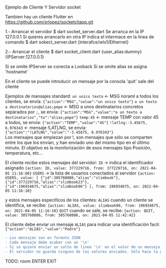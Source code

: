Ejemplo de Cliente Y Servidor socket 

Tambien hay un cliente Flutter en
https://github.com/srlopez/socketcliapp.git



1.- Arrancar el servidor
   $ dart socket_server.dart
Se arranca en la IP 127.0.0.1
Si quieres arrancarlo en otra IP indica el intermace en la linea de comando
   $ dart sokect_server.dart {interafce/wlo1/Ethernet}

2.- Arrancar el cliente
   $ dart socket_client.dart {user_alias:dummy} {IPServer:127.0.0.1}

   Si se omite IPServer se conecta a Looback
   Si se omite alias se asigna 'hostname'


En el cliente se puede introducir un mensaje por la consola
'quit' sale del cliente

Ejemplos de mansajes standard:
`un unico texto`  <- MSG noraml a todos los clientes, se envía: `{"action":"MSG","value":"un unico texto"}`
`o un texto a destinatarios@alias;pepe`   <- MSG a unos destinatarios concretos sepàrados por `;`, se envía: `{"action":"MSG","value":"o un texto a destinatarios","to":"alias;pepe"}`
`temp:45`  <- mensaje TEMP con valor 45 a todos, se envía: `{"action":"TEMP","value":"45"}`
`!latlng:-3.45675, 6.976343` <- mensaje !LATLNG, se envía: `{"action":"!LATLNG","value":"-3.45675, 6.976343"}`  
Los mensajes que empiezan por !, son mensajes que sólo se comparten entre los que los envían, y han enviado uno del mismo tipo en el último minuto.  El objetivo es la monitorización de esos mensajes tipo Posición, temperatura, etc... 
 
El cliente recibe estos mensajes del servidor:
`ID` -> indica el identificador asignado `{action: ID, value: 377229716, from: 377229716, on: 2021-04-05 11:16:08}`
`USERS` -> la lista de usuarios conectados al servidor `{action: USERS, value: [ {"id":305760806,"alias":"slimbook"}, {"id":377229716,"alias":"slimbook23"}, {"id":196934675,"alias":"slimbook96"} ], from: 196934675, on: 2021-04-05 11:16:10}`

y estos mensajes especificos de los clientes:
`ALIAS` cuando un cliente se identifica, se recibe: `{action: ALIAS, value: slimbook96, from: 196934675, on: 2021-04-05 11:16:10}`
`QUIT` cuando se sale, se recibe: `{action: QUIT, value: 305760806, from: 305760806, on: 2021-04-05 11:42:42}`


El cliente debe enviar un mensaje `ALIAS` para indicar una identificación facil: `{"action":"ALIAS","value":"Pedro"}` 


```diff
- Los mensajes son en formato JSON
- Cada mensaje debe acabar con un '\n'
- Si se quiere enviar un salto de linea '\n' en el valor de un mensaje, se debe acordar una sustitución y su conversion a '\n' entre los clientes, o utilizar una encriptación a base64 por ejemplo.
- El servidor no guarda ninguno de los valores enviados. Sólo hace la gestión de los usuarios con sus ALIAS, y la gestion de los mensajes de monitorización
```

TODO:
room
ENTER
EXIT
